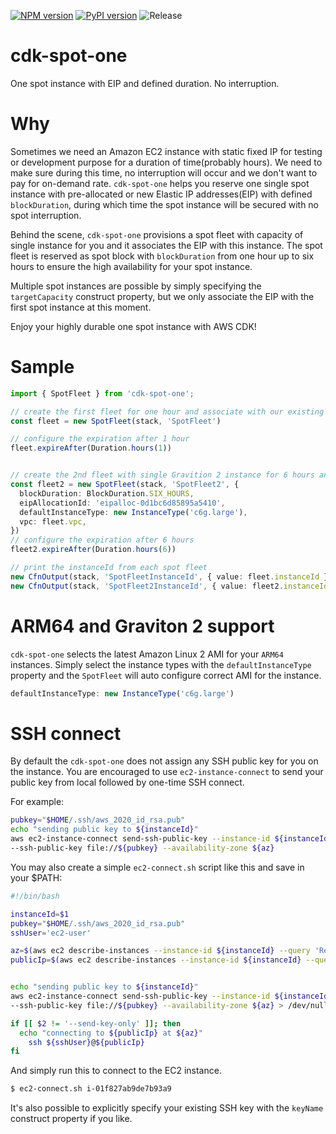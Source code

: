 
[![NPM version](https://badge.fury.io/js/cdk-spot-one.svg)](https://badge.fury.io/js/cdk-spot-one)
[![PyPI version](https://badge.fury.io/py/cdk-spot-one.svg)](https://badge.fury.io/py/cdk-spot-one)
![Release](https://github.com/pahud/cdk-spot-one/workflows/Release/badge.svg)

# cdk-spot-one

One spot instance with EIP and defined duration. No interruption.

# Why

Sometimes we need an Amazon EC2 instance with static fixed IP for testing or development purpose for a duration of
time(probably hours). We need to make sure during this time, no interruption will occur and we don't want to pay
for on-demand rate. `cdk-spot-one` helps you reserve one single spot instance with pre-allocated or new
Elastic IP addresses(EIP) with defined `blockDuration`, during which time the spot instance will be secured with no spot interruption.

Behind the scene, `cdk-spot-one` provisions a spot fleet with capacity of single instance for you and it associates the EIP with this instance. The spot fleet is reserved as spot block with `blockDuration` from one hour up to six hours to ensure the high availability for your spot instance.

Multiple spot instances are possible by simply specifying the `targetCapacity` construct property, but we only associate the EIP with the first spot instance at this moment.

Enjoy your highly durable one spot instance with AWS CDK!

# Sample

```ts
import { SpotFleet } from 'cdk-spot-one';

// create the first fleet for one hour and associate with our existing EIP
const fleet = new SpotFleet(stack, 'SpotFleet')

// configure the expiration after 1 hour
fleet.expireAfter(Duration.hours(1))


// create the 2nd fleet with single Gravition 2 instance for 6 hours and associate with new EIP
const fleet2 = new SpotFleet(stack, 'SpotFleet2', {
  blockDuration: BlockDuration.SIX_HOURS,
  eipAllocationId: 'eipalloc-0d1bc6d85895a5410',
  defaultInstanceType: new InstanceType('c6g.large'),
  vpc: fleet.vpc,
})
// configure the expiration after 6 hours
fleet2.expireAfter(Duration.hours(6))

// print the instanceId from each spot fleet
new CfnOutput(stack, 'SpotFleetInstanceId', { value: fleet.instanceId })
new CfnOutput(stack, 'SpotFleet2InstanceId', { value: fleet2.instanceId })

```

# ARM64 and Graviton 2 support

`cdk-spot-one` selects the latest Amazon Linux 2 AMI for your `ARM64` instances. Simply select the instance types with the `defaultInstanceType` property and the `SpotFleet` will auto configure correct AMI for the instance.


```ts
defaultInstanceType: new InstanceType('c6g.large')
```


# SSH connect

By default the `cdk-spot-one` does not assign any SSH public key for you on the instance. You are encouraged to use `ec2-instance-connect` to send your public key from local followed by one-time SSH connect.

For example:

```sh
pubkey="$HOME/.ssh/aws_2020_id_rsa.pub"
echo "sending public key to ${instanceId}"
aws ec2-instance-connect send-ssh-public-key --instance-id ${instanceId} --instance-os-user ec2-user \
--ssh-public-key file://${pubkey} --availability-zone ${az} 
```

You may also create a simple `ec2-connect.sh` script like this and save in your $PATH:

```sh
#!/bin/bash

instanceId=$1
pubkey="$HOME/.ssh/aws_2020_id_rsa.pub"
sshUser='ec2-user'

az=$(aws ec2 describe-instances --instance-id ${instanceId} --query 'Reservations[0].Instances[0].Placement.AvailabilityZone' --output text)
publicIp=$(aws ec2 describe-instances --instance-id ${instanceId} --query 'Reservations[0].Instances[0].PublicIpAddress' --output text)


echo "sending public key to ${instanceId}"
aws ec2-instance-connect send-ssh-public-key --instance-id ${instanceId} --instance-os-user ${sshUser} \
--ssh-public-key file://${pubkey} --availability-zone ${az} > /dev/null

if [[ $2 != '--send-key-only' ]]; then
  echo "connecting to ${publicIp} at ${az}"
	ssh ${sshUser}@${publicIp}
fi
```

And simply run this to connect to the EC2 instance.

```sh
$ ec2-connect.sh i-01f827ab9de7b93a9
```

It's also possible to explicitly specify your existing SSH key with the `keyName` construct property if you like.
